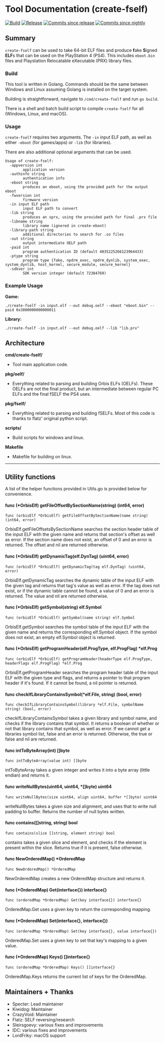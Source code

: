 # Tool Documentation (create-fself)
[![Build](https://img.shields.io/github/workflow/status/openorbis/create-fself/Go)]()
[![Release](https://img.shields.io/github/v/release/openorbis/create-fself)](https://github.com/OpenOrbis/create-fself/releases/latest)
[![Commits since release](https://img.shields.io/github/commits-since/openorbis/create-fself/latest)]()
[![Commits since nightly](https://img.shields.io/github/commits-since/openorbis/create-fself/latest?include_prereleases)]()

## Summary
`create-fself` can be used to take 64-bit ELF files and produce **f**ake **S**igned **ELF**s that can be used on the PlayStation 4 (PS4). This includes `eboot.bin` files and Playstation Relocatable eXecutable (PRX) library files.

### Build
This tool is written in Golang. Commands should be the same between Windows and Linux assuming Golang is installed on the target system.

Building is straightforward, navigate to `/cmd/create-fself` and run `go build`.

There is a shell and batch build script to compile `create-fself` for all (Windows, Linux, and macOS).

### Usage
`create-fself` requires two arguments. The `-in` input ELF path, as well as either `-eboot` (for games/apps) or `-lib` (for libraries).

There are also additional optional arguments that can be used.

```
Usage of create-fself:
  -appversion int
        application version
  -authinfo string
        authentication info
  -eboot string
        produces an eboot, using the provided path for the output eboot
  -fwversion int
        firmware version
  -in input ELF path
        input ELF path to convert
  -lib string
        produces an sprx, using the provided path for final .prx file
  -libname string
        library name (ignored in create-eboot)
  -library-path string
        additional directories to search for .so files
  -out string
        output intermediate OELF path
  -paid int
        program authentication ID (default 4035225266123964433)
  -ptype string
        program type {fake, npdrm_exec, npdrm_dynlib, system_exec, system_dynlib, host_kernel, secure_module, secure_kernel}
  -sdkver int
        SDK version integer (default 72384769)
```

### Example Usage

**Game:**
```
./create-fself -in input.elf --out debug.oelf --eboot "eboot.bin" --paid 0x3800000000000011
```

**Library:**
```
./create-fself -in input.elf --out debug.oelf --lib "lib.prx"
```

## Architecture

**cmd/create-fself/**
- Tool main application code.

**pkg/oelf/**
- Everything related to parsing and building Orbis ELFs (OELFs). These OELFs are not the final product, but an intermediate
between regular PC ELFs and the final fSELF the PS4 uses.

**pkg/fself/**
- Everything related to parsing and building fSELFs. Most of this code is thanks to flatz' original python script.

**scripts/**
- Build scripts for windows and linux.

**Makefile**
- Makefile for building on linux.

***

## Utility functions
A list of the helper functions provided in Utils.go is provided below for convenience.

#### func (*OrbisElf) getFileOffsetBySectionName(string) (int64, error)
```golang
func (orbisElf *OrbisElf) getFileOffsetBySectionName(name string) (int64, error)
```
OrbisElf.getFileOffsetsBySectionName searches the section header table of the input ELF with the given name and returns that section's offset as well as error. If the section name does not exist, an offset of 0 and an error is returned. The offset and nil are returned otherwise.

#### func (*OrbisElf) getDynamicTag(elf.DynTag) (uint64, error)
```golang
func (orbisElf *OrbisElf) getDynamicTag(tag elf.DynTag) (uint64, error)
```
OrbisElf.getDynamicTag searches the dynamic table of the input ELF with the given tag and returns that tag's value as well as error. If the tag does not exist, or if the dynamic table cannot be found, a value of 0 and an error is returned. The value and nil are returned otherwise.

#### func (*OrbisElf) getSymbol(string) elf.Symbol
```golang
func (orbisElf *OrbisElf) getSymbol(name string) elf.Symbol
```
OrbisElf.getSymbol searches the symbol table of the input ELF with the given name and returns the corresponding elf.Symbol object. If the symbol does not exist, an empty elf.Symbol object is returned.

#### func (*OrbisElf) getProgramHeader(elf.ProgType, elf.ProgFlag) *elf.Prog
```golang
func (orbisElf *OrbisElf) getProgramHeader(headerType elf.ProgType, headerFlags elf.ProgFlag) *elf.Prog
```
OrbisElf.getProgramHeader searches the program header table of the input ELF with the given type and flags, and returns a pointer to that program header if it's found. If it cannot be found, a nil pointer is returned.

#### func checkIfLibraryContainsSymbol(*elf.File, string) (bool, error)
```golang
func checkIfLibraryContainsSymbol(library *elf.File, symbolName string) (bool, error)
```
checkIfLibraryContainsSymbol takes a given library and symbol name, and checks if the library contains that symbol. It returns a boolean of whether or not that library contains that symbol, as well as error. If we cannot get a libraries symbol list, false and an error is returned. Otherwise, the true or false and nil are returned.

#### func intToByteArray(int) []byte
```golang
func intToByteArray(value int) []byte
```
intToByteArray takes a given integer and writes it into a byte array (little endian) and returns it.

#### func writeNullBytes(uint64, uint64, *[]byte) uint64
```golang
func writeNullBytes(size uint64, align uint64, buffer *[]byte) uint64
```
writeNullBytes takes a given size and alignment, and uses that to write null padding to buffer. Returns the number of null bytes written.

#### func contains([]string, string) bool
```golang
func contains(slice []string, element string) bool
```
contains takes a given slice and element, and checks if the element is present within the slice. Returns true if it is present, false otherwise.

#### func NewOrderedMap() *OrderedMap
```golang
func NewOrderedMap() *OrderedMap
```
NewOrderedMap creates a new OrderedMap structure and returns it.

#### func (*OrderedMap) Get(interface{}) interface{}
```golang
func (orderedMap *OrderedMap) Get(key interface{}) interface{}
```
OrderedMap.Get uses a given key to return the corresponding mapping.

#### func (*OrderedMap) Set(interface{}, interface{})
```golang
func (orderedMap *OrderedMap) Set(key interface{}, value interface{})
```
OrderedMap.Set uses a given key to set that key's mapping to a given value.

#### func (*OrderedMap) Keys() []interface{}
```golang
func (orderedMap *OrderedMap) Keys() []interface{}
```
OrderedMap.Keys returns the current list of keys for the OrderedMap.

## Maintainers + Thanks
- Specter: Lead maintainer
- Kiwidog: Maintainer
- CrazyVoid: Maintainer
- Flatz: SELF reversing/research
- Sleirsgoevy: various fixes and improvements
- IDC: various fixes and improvements
- LordFriky: macOS support
